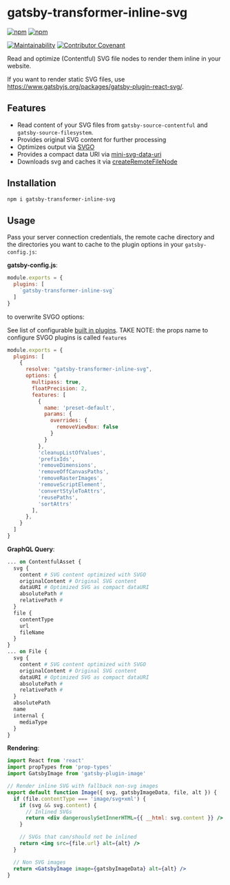 # gatsby-transformer-inline-svg

[![npm](https://img.shields.io/npm/v/gatsby-transformer-inline-svg.svg?label=npm@latest)](https://www.npmjs.com/package/gatsby-transformer-inline-svg)
[![npm](https://img.shields.io/npm/dm/gatsby-transformer-inline-svg.svg)](https://www.npmjs.com/package/gatsby-transformer-inline-svg)

[![Maintainability](https://api.codeclimate.com/v1/badges/fc81fa5e535561c0a6ff/maintainability)](https://codeclimate.com/github/axe312ger/gatsby-transformer-inline-svg/maintainability)
[![Contributor Covenant](https://img.shields.io/badge/Contributor%20Covenant-v1.4%20adopted-ff69b4.svg)](CODE_OF_CONDUCT.md)

Read and optimize (Contentful) SVG file nodes to render them inline in your website.

If you want to render static SVG files, use https://www.gatsbyjs.org/packages/gatsby-plugin-react-svg/.

## Features

* Read content of your SVG files from `gatsby-source-contentful` and `gatsby-source-filesystem`.
* Provides original SVG content for further processing
* Optimizes output via [SVGO](https://github.com/svg/svgo)
* Provides a compact data URI via [mini-svg-data-uri](https://github.com/tigt/mini-svg-data-uri)
* Downloads svg and caches it via [createRemoteFileNode](https://github.com/gatsbyjs/gatsby/tree/master/packages/gatsby-source-filesystem#createremotefilenode)

## Installation

```sh
npm i gatsby-transformer-inline-svg
```

## Usage

Pass your server connection credentials, the remote cache directory and the directories you want to cache to the plugin options in your `gatsby-config.js`:

**gatsby-config.js**:

```js
module.exports = {
  plugins: [
    `gatsby-transformer-inline-svg`
  ]
}
```

to overwrite SVGO options:

See list of configurable [built in plugins](https://github.com/svg/svgo#built-in-plugins). TAKE NOTE: the props name to configure SVGO plugins is called `features`

```js
module.exports = {
  plugins: [
    {
      resolve: "gatsby-transformer-inline-svg",
      options: {
        multipass: true,
        floatPrecision: 2,
        features: [
          {
            name: 'preset-default',
            params: {
              overrides: {
                removeViewBox: false
              }
            }
          },
          'cleanupListOfValues',
          'prefixIds',
          'removeDimensions',
          'removeOffCanvasPaths',
          'removeRasterImages',
          'removeScriptElement',
          'convertStyleToAttrs',
          'reusePaths',
          'sortAttrs'
        ],
      },
    }
  ]
}
```


**GraphQL Query**:
```graphql
... on ContentfulAsset {
  svg {
    content # SVG content optimized with SVGO
    originalContent # Original SVG content
    dataURI # Optimized SVG as compact dataURI
    absolutePath #
    relativePath #
  }
  file {
    contentType
    url
    fileName
  }
}
... on File {
  svg {
    content # SVG content optimized with SVGO
    originalContent # Original SVG content
    dataURI # Optimized SVG as compact dataURI
    absolutePath #
    relativePath #
  }
  absolutePath
  name
  internal {
    mediaType
  }
}
```



**Rendering**:
```jsx
import React from 'react'
import propTypes from 'prop-types'
import GatsbyImage from 'gatsby-plugin-image'

// Render inline SVG with fallback non-svg images
export default function Image({ svg, gatsbyImageData, file, alt }) {
  if (file.contentType === 'image/svg+xml') {
    if (svg && svg.content) {
      // Inlined SVGs
      return <div dangerouslySetInnerHTML={{ __html: svg.content }} />
    }

    // SVGs that can/should not be inlined
    return <img src={file.url} alt={alt} />
  }

  // Non SVG images
  return <GatsbyImage image={gatsbyImageData} alt={alt} />
}
```
